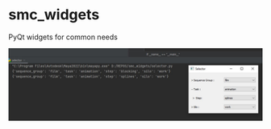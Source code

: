 # smc_widgets
PyQt widgets for common needs


![alt text](https://github.com/striker-samuel/smc_widgets/blob/master/selector_example.jpg?raw=true)
